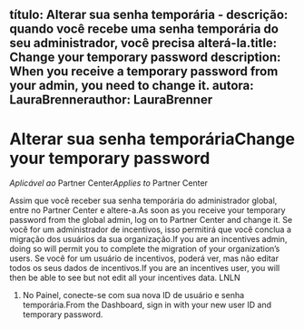 
<span data-ttu-id="85b82-101">título: Alterar sua senha temporária - descrição: quando você recebe uma senha temporária do seu administrador, você precisa alterá-la.</span><span class="sxs-lookup"><span data-stu-id="85b82-101">title: Change your temporary password description: When you receive a temporary password from your admin, you need to change it.</span></span>
<span data-ttu-id="85b82-102">autora: LauraBrenner</span><span class="sxs-lookup"><span data-stu-id="85b82-102">author: LauraBrenner</span></span>
---

# <a name="change-your-temporary-password"></a><span data-ttu-id="85b82-103">Alterar sua senha temporária</span><span class="sxs-lookup"><span data-stu-id="85b82-103">Change your temporary password</span></span>

<span data-ttu-id="85b82-104">*Aplicável ao* Partner Center</span><span class="sxs-lookup"><span data-stu-id="85b82-104">*Applies to* Partner Center</span></span>

<span data-ttu-id="85b82-105">Assim que você receber sua senha temporária do administrador global, entre no Partner Center e altere-a.</span><span class="sxs-lookup"><span data-stu-id="85b82-105">As soon as you receive your temporary password from the global admin, log on to Partner Center and change it.</span></span> <span data-ttu-id="85b82-106">Se você for um administrador de incentivos, isso permitirá que você conclua a migração dos usuários da sua organização.</span><span class="sxs-lookup"><span data-stu-id="85b82-106">If you are an incentives admin, doing so will permit you to complete the migration of your organization’s users.</span></span> <span data-ttu-id="85b82-107">Se você for um usuário de incentivos, poderá ver, mas não editar todos os seus dados de incentivos.</span><span class="sxs-lookup"><span data-stu-id="85b82-107">If you are an incentives user, you will then be able to see but not edit all your incentives data.</span></span> <span data-ttu-id="85b82-108">LN</span><span class="sxs-lookup"><span data-stu-id="85b82-108">LN</span></span>

1. <span data-ttu-id="85b82-109">No Painel, conecte-se com sua nova ID de usuário e senha temporária.</span><span class="sxs-lookup"><span data-stu-id="85b82-109">From the Dashboard, sign in with your new user ID and temporary password.</span></span>
